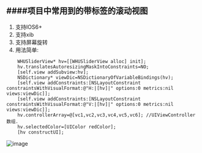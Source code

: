 ####项目中常用到的带标签的滚动视图
---
1. 支持IOS6+
2. 支持xib
3. 支持屏幕旋转
4. 用法简单:
```objc
    WHUSliderView* hv=[[WHUSliderView alloc] init];
    hv.translatesAutoresizingMaskIntoConstraints=NO;
    [self.view addSubview:hv];
    NSDictionary* viewDic=NSDictionaryOfVariableBindings(hv);
    [self.view addConstraints:[NSLayoutConstraint constraintsWithVisualFormat:@"H:|[hv]|" options:0 metrics:nil views:viewDic]];
    [self.view addConstraints:[NSLayoutConstraint constraintsWithVisualFormat:@"V:|[hv]|" options:0 metrics:nil views:viewDic]];
    hv.controllerArray=@[vc1,vc2,vc3,vc4,vc5,vc6]; //UIViewController 数组.
    hv.selectedColor=[UIColor redColor];
    [hv constructUI];
```
 ![image](https://github.com/tiger8888/WHUSliderView/blob/master/demo.png)
